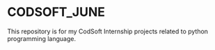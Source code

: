 # CODSOFT_JUNE
This repository is for my CodSoft Internship projects related to python programming language.
